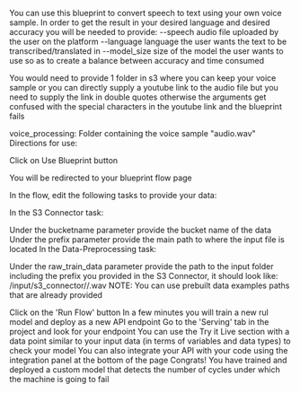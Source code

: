 You can use this blueprint to convert speech to text using your own voice sample. In order to get the result in your desired language and desired accuracy you will be needed to provide: --speech audio file uploaded by the user on the platform --language language the user wants the text to be transcribed/translated in --model_size size of the model the user wants to use so as to create a balance between accuracy and time consumed 

You would need to provide 1 folder in s3 where you can keep your voice sample or you can directly supply a youtube link to the audio file but you need to supply the link in double quotes otherwise the arguments get confused with the special characters in the youtube link and the blueprint fails

voice_processing: Folder containing the voice sample "audio.wav"
Directions for use:

Click on Use Blueprint button

You will be redirected to your blueprint flow page

In the flow, edit the following tasks to provide your data:

In the S3 Connector task:

Under the bucketname parameter provide the bucket name of the data
Under the prefix parameter provide the main path to where the input file is located
In the Data-Preprocessing task:

Under the raw_train_data parameter provide the path to the input folder including the prefix you provided in the S3 Connector, it should look like: /input/s3_connector/<prefix>/<prefix>.wav
NOTE: You can use prebuilt data examples paths that are already provided

Click on the 'Run Flow' button
In a few minutes you will train a new rul model and deploy as a new API endpoint
Go to the 'Serving' tab in the project and look for your endpoint
You can use the Try it Live section with a data point similar to your input data (in terms of variables and data types) to check your model
You can also integrate your API with your code using the integration panel at the bottom of the page
Congrats! You have trained and deployed a custom model that detects the number of cycles under which the machine is going to fail